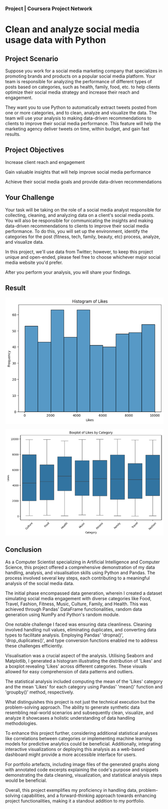 ### Project | Coursera Project Network

# Clean and analyze social media usage data with Python

## Project Scenario

Suppose you work for a social media marketing company that specializes in promoting brands and products on a popular social media platform. Your team is responsible for analyzing the performance of different types of posts based on categories, such as health, family, food, etc. to help clients optimize their social media strategy and increase their reach and engagement.

They want you to use Python to automatically extract tweets posted from one or more categories, and to clean, analyze and visualize the data. The team will use your analysis to making data-driven recommendations to clients to improve their social media performance. This feature will help the marketing agency deliver tweets on time, within budget, and gain fast results.

## Project Objectives

Increase client reach and engagement

Gain valuable insights that will help improve social media performance

Achieve their social media goals and provide data-driven recommendations

## Your Challenge

Your task will be taking on the role of a social media analyst responsible for collecting, cleaning, and analyzing data on a client's social media posts. You will also be responsible for communicating the insights and making data-driven recommendations to clients to improve their social media performance. To do this, you will set up the environment, identify the categories for the post (fitness, tech, family, beauty, etc) process, analyze, and visualize data.

In this project, we'll use data from Twitter; however, to keep this project unique and open-ended, please feel free to choose whichever major social media website you'd prefer.

After you perform your analysis, you will share your findings.

## Result

![Histogram of likes](histogram-of-likes.png)

![Boxplot of Likes by Category](boxplot-of-likes-by-category.png)

## Conclusion

As a Computer Scientist specializing in Artificial Intelligence and Computer Science, this project offered a comprehensive demonstration of my data handling, analysis, and visualisation skills using Python and Pandas. The process involved several key steps, each contributing to a meaningful analysis of the social media data.

The initial phase encompassed data generation, wherein I created a dataset simulating social media engagement with diverse categories like Food, Travel, Fashion, Fitness, Music, Culture, Family, and Health. This was achieved through Pandas' DataFrame functionalities, random data generation using NumPy and Python's random module.

One notable challenge I faced was ensuring data cleanliness. Cleaning involved handling null values, eliminating duplicates, and converting data types to facilitate analysis. Employing Pandas' 'dropna()', 'drop_duplicates()', and type conversion functions enabled me to address these challenges efficiently.

Visualisation was a crucial aspect of the analysis. Utilising Seaborn and Matplotlib, I generated a histogram illustrating the distribution of 'Likes' and a boxplot revealing 'Likes' across different categories. These visuals allowed for easy comprehension of data patterns and outliers.

The statistical analysis included computing the mean of the 'Likes' category and the mean 'Likes' for each category using Pandas' 'mean()' function and 'groupby()' method, respectively.

What distinguishes this project is not just the technical execution but the problem-solving approach. The ability to generate synthetic data resembling real-world scenarios and subsequently clean, visualize, and analyze it showcases a holistic understanding of data handling methodologies.

To enhance this project further, considering additional statistical analyses like correlations between categories or implementing machine learning models for predictive analytics could be beneficial. Additionally, integrating interactive visualizations or deploying this analysis as a web-based dashboard might provide a more accessible interface for users.

For portfolio artefacts, including image files of the generated graphs along with annotated code excerpts explaining the code's purpose and snippets demonstrating the data cleaning, visualization, and statistical analysis steps would be beneficial.

Overall, this project exemplifies my proficiency in handling data, problem-solving capabilities, and a forward-thinking approach towards enhancing project functionalities, making it a standout addition to my portfolio.
